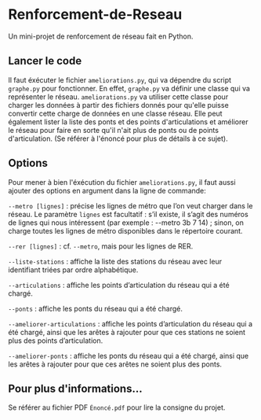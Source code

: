 # Renforcement-de-Reseau
Un mini-projet de renforcement de réseau fait en Python.

## Lancer le code
Il faut éxécuter le fichier `ameliorations.py`, qui va dépendre du script `graphe.py` pour fonctionner. En effet, `graphe.py` va définir une classe qui va représenter le réseau.
`ameliorations.py` va utiliser cette classe pour charger les données à partir des fichiers donnés pour qu'elle puisse convertir cette charge de données en une classe réseau. Elle peut également lister la liste des ponts et des points d'articulations et améliorer le réseau pour faire en sorte qu'il n'ait plus de ponts ou de points d'articulation. (Se référer à l'énoncé pour plus de détails à ce sujet).

## Options
Pour mener à bien l'éxécution du fichier `ameliorations.py`, il faut aussi ajouter des options en argument dans la ligne de commande:

`--metro [lignes]` : précise les lignes de métro que l’on veut charger dans le réseau. Le paramètre `lignes` est facultatif : s’il existe, il s’agit des numéros de lignes qui nous intéressent (par exemple : --metro 3b 7 14) ; sinon, on charge toutes les lignes de métro disponibles dans le répertoire courant.

`--rer [lignes]` : cf. `--metro`, mais pour les lignes de RER.

`--liste-stations` : affiche la liste des stations du réseau avec leur identifiant triées par ordre alphabétique.

`--articulations` : affiche les points d’articulation du réseau qui a été chargé.

`--ponts` : affiche les ponts du réseau qui a été chargé.

`--ameliorer-articulations` : affiche les points d’articulation du réseau qui a été chargé, ainsi que les arêtes à rajouter pour que ces stations ne soient plus des points d’articulation.

`--ameliorer-ponts` : affiche les ponts du réseau qui a été chargé, ainsi que les arêtes à rajouter pour que ces arêtes ne soient plus des ponts.

## Pour plus d'informations...
Se référer au fichier PDF `Énoncé.pdf` pour lire la consigne du projet.

